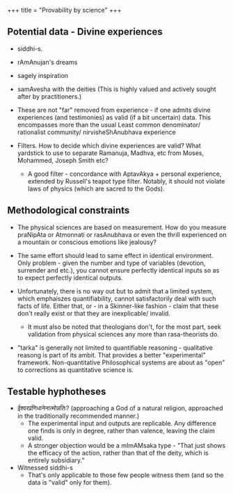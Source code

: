 +++
title = "Provability by science"
+++

## Potential data - Divine experiences
- siddhi-s.
- rAmAnujan's dreams
- sagely inspiration
- samAvesha with the deities (This is highly valued and actively sought after by practitioners.) 

- These are not "far" removed from experience - if one admits divine experiences (and testimonies) as valid (if a bit uncertain) data. This encompasses more than the usual Least common denominator/ rationalist community/ nirvisheShAnubhava experience
- Filters. How to decide which divine experiences are valid? What yardstick to use to separate Ramanuja, Madhva, etc from Moses, Mohammed, Joseph Smith etc?
  - A good filter - concordance with AptavAkya + personal experience, extended by Russell's teapot type filter. Notably, it should not violate laws of physics (which are sacred to the Gods).

## Methodological constraints
- The physical sciences are based on measurement. How do you measure praNipAta or Atmonnati or rasAnubhava or even the thrill experienced on a mountain or conscious emotions like jealousy? 
- The same effort should lead to same effect in identical environment. Only problem - given the number and type of variables (devotion, surrender and etc.), you cannot ensure perfectly identical inputs so as to expect perfectly identical outputs.

- Unfortunately, there is no way out but to admit that a limited system, which emphaiszes quantifiability, cannot satisfactorily deal with such facts of life. Either that, or - in a Skinner-like fashion - claim that these don't really exist or that they are inexplicable/ invalid.
  - It must also be noted that theologians don't, for the most part, seek validation from physical sciences any more than rasa-theorists do.
- "tarka" is generally not limited to quantifiable reasoning - qualitative reasong is part of its ambit. That provides a better "experimental" framework. Non-quantitative Philosophical systems are about as "open" to corrections as quantitative science is.


## Testable hyphotheses
- ईश्वरप्रणिधानेनात्मोन्नतिः? (approaching a God of a natural religion, approached in the traditionally recommended manner.)
  - The experimental input and outputs are replicable. Any difference one finds is only in degree, rather than valence, leaving the claim valid.
  - A stronger objection would be a mImAMsaka type - "That just shows the efficacy of the action, rather than that of the deity, which is entirely subsidiary."
- Witnessed siddhi-s
  - That's only applicable to those few people witness them (and so the data is "valid" only for them).
